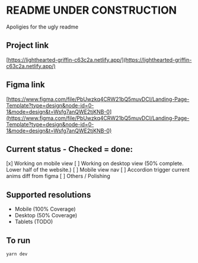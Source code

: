 # README UNDER CONSTRUCTION
Apoligies for the ugly readme

## Project link
[https://lighthearted-griffin-c63c2a.netlify.app/](https://lighthearted-griffin-c63c2a.netlify.app/)

## Figma link
[https://www.figma.com/file/PbUwzkq4CRW21bQ5muvDCI/Landing-Page-Template?type=design&node-id=0-1&mode=design&t=Wsfg7anQWE2tjKNB-0](https://www.figma.com/file/PbUwzkq4CRW21bQ5muvDCI/Landing-Page-Template?type=design&node-id=0-1&mode=design&t=Wsfg7anQWE2tjKNB-0)

## Current status - Checked = done:  
[x] Working on mobile view 
[ ] Working on desktop view (50% complete. Lower half of the website.)
[ ] Mobile view nav
[ ] Accordion trigger current anims diff from figma
[ ] Others / Polishing

## Supported resolutions
* Mobile (100% Coverage)
* Desktop (50% Coverage)
* Tablets (TODO)

## To run
`yarn dev`
